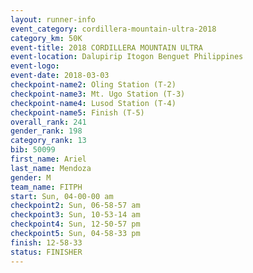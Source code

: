 ```yaml
---
layout: runner-info 
event_category: cordillera-mountain-ultra-2018 
category_km: 50K 
event-title: 2018 CORDILLERA MOUNTAIN ULTRA 
event-location: Dalupirip Itogon Benguet Philippines 
event-logo: 
event-date: 2018-03-03 
checkpoint-name2: Oling Station (T-2) 
checkpoint-name3: Mt. Ugo Station (T-3) 
checkpoint-name4: Lusod Station (T-4) 
checkpoint-name5: Finish (T-5) 
overall_rank: 241
gender_rank: 198
category_rank: 13
bib: 50099
first_name: Ariel
last_name: Mendoza
gender: M
team_name: FITPH
start: Sun, 04-00-00 am
checkpoint2: Sun, 06-58-57 am
checkpoint3: Sun, 10-53-14 am
checkpoint4: Sun, 12-50-57 pm
checkpoint5: Sun, 04-58-33 pm
finish: 12-58-33
status: FINISHER
---
```

